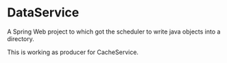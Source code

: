 DataService
===========

A Spring Web project to which got the scheduler to write java objects into a directory.

This is working as producer for CacheService.
